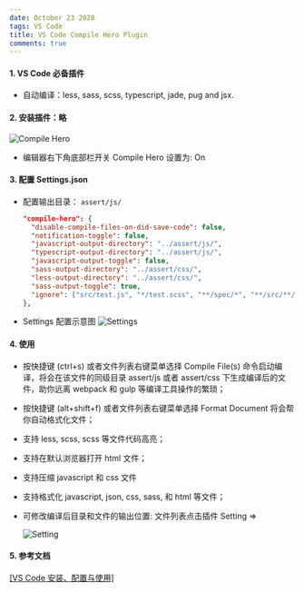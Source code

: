 ```yaml
---
date: October 23 2020
tags: VS Code
title: VS Code Compile Hero Plugin
comments: true
---
```


#### 1. VS Code 必备插件

- 自动编译：less, sass, scss, typescript, jade, pug and jsx.

#### 2. 安装插件：略

![Compile Hero](https://s1.ax1x.com/2020/10/24/BVAHtx.png)

- 编辑器右下角底部栏开关 Compile Hero 设置为: On

#### 3. 配置 Settings.json

- 配置输出目录： `assert/js/`

  ```json
  "compile-hero": {
    "disable-compile-files-on-did-save-code": false,
    "notification-toggle": false,
    "javascript-output-directory": "../assert/js/",
    "typescript-output-directory": "../assert/js/",
    "javascript-output-toggle": false,
    "sass-output-directory": "../assert/css/",
    "less-output-directory": "../assert/css/",
    "sass-output-toggle": true,
    "ignore": ["src/test.js", "*/test.scss", "**/spec/*", "**/src/**/*","*/less/*"],
  },
  ```

- Settings 配置示意图
  ![Settings](https://s1.ax1x.com/2020/10/24/BVZQ6U.png)

#### 4. 使用

- 按快捷键 (ctrl+s) 或者文件列表右键菜单选择 Compile File(s) 命令启动编译，将会在该文件的同级目录 assert/js 或者 assert/css 下生成编译后的文件，助你远离 webpack 和 gulp 等编译工具操作的繁琐；

- 按快捷键 (alt+shift+f) 或者文件列表右键菜单选择 Format Document 将会帮你自动格式化文件；

- 支持 less, scss, scss 等文件代码高亮；

- 支持在默认浏览器打开 html 文件；

- 支持压缩 javascript 和 css 文件

- 支持格式化 javascript, json, css, sass, 和 html 等文件；

- 可修改编译后目录和文件的输出位置: 文件列表点击插件 Setting =>

  ![Setting](https://s1.ax1x.com/2020/10/24/BVmwee.png)

#### 5. 参考文档

[[VS Code 安装、配置与使用]]()
